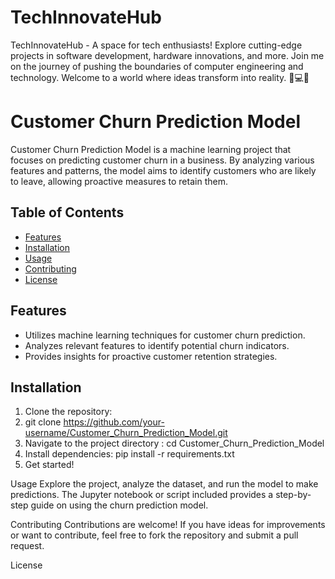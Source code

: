 # TechInnovateHub
TechInnovateHub - A space for tech enthusiasts! Explore cutting-edge projects in software development, hardware innovations, and more. Join me on the journey of pushing the boundaries of computer engineering and technology. Welcome to a world where ideas transform into reality. 🚀💻🔧

# Customer Churn Prediction Model

Customer Churn Prediction Model is a machine learning project that focuses on predicting customer churn in a business. By analyzing various features and patterns, the model aims to identify customers who are likely to leave, allowing proactive measures to retain them.

## Table of Contents

- [Features](#features)
- [Installation](#installation)
- [Usage](#usage)
- [Contributing](#contributing)
- [License](#license)

## Features

- Utilizes machine learning techniques for customer churn prediction.
- Analyzes relevant features to identify potential churn indicators.
- Provides insights for proactive customer retention strategies.

## Installation

1. Clone the repository:
2. 
   git clone https://github.com/your-username/Customer_Churn_Prediction_Model.git
1. Navigate to the project directory : cd Customer_Churn_Prediction_Model
2. Install dependencies: pip install -r requirements.txt
3. Get started!


Usage
Explore the project, analyze the dataset, and run the model to make predictions. The Jupyter notebook or script included provides a step-by-step guide on using the churn prediction model.

Contributing
Contributions are welcome! If you have ideas for improvements or want to contribute, feel free to fork the repository and submit a pull request.

License
